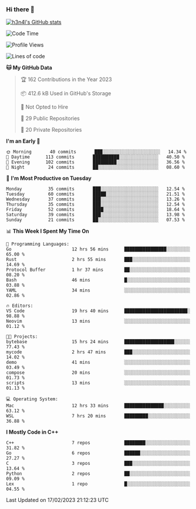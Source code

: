 ### Hi there 👋

[![h3n4l's GitHub stats](https://github-readme-stats.vercel.app/api?username=h3n4l&count_private=true&show_icons=true&theme=radical)](https://github.com/h3n4l/github-readme-stats)

<!--START_SECTION:waka-->
![Code Time](http://img.shields.io/badge/Code%20Time-949%20hrs%209%20mins-blue)

![Profile Views](http://img.shields.io/badge/Profile%20Views-1-blue)

![Lines of code](https://img.shields.io/badge/From%20Hello%20World%20I%27ve%20Written-60%20Thousand%20lines%20of%20code-blue)

**🐱 My GitHub Data** 

> 🏆 162 Contributions in the Year 2023
 > 
> 📦 412.6 kB Used in GitHub's Storage 
 > 
> 🚫 Not Opted to Hire
 > 
> 📜 29 Public Repositories 
 > 
> 🔑 20 Private Repositories  
 > 
**I'm an Early 🐤** 

```text
🌞 Morning       40 commits       ███░░░░░░░░░░░░░░░░░░░░░░   14.34 % 
🌆 Daytime      113 commits       ██████████░░░░░░░░░░░░░░░   40.50 % 
🌃 Evening      102 commits       █████████░░░░░░░░░░░░░░░░   36.56 % 
🌙 Night         24 commits       ██░░░░░░░░░░░░░░░░░░░░░░░   08.60 % 

```
📅 **I'm Most Productive on Tuesday** 

```text
Monday          35 commits       ███░░░░░░░░░░░░░░░░░░░░░░   12.54 % 
Tuesday         60 commits       █████░░░░░░░░░░░░░░░░░░░░   21.51 % 
Wednesday       37 commits       ███░░░░░░░░░░░░░░░░░░░░░░   13.26 % 
Thursday        35 commits       ███░░░░░░░░░░░░░░░░░░░░░░   12.54 % 
Friday          52 commits       ████░░░░░░░░░░░░░░░░░░░░░   18.64 % 
Saturday        39 commits       ███░░░░░░░░░░░░░░░░░░░░░░   13.98 % 
Sunday          21 commits       ██░░░░░░░░░░░░░░░░░░░░░░░   07.53 % 

```


📊 **This Week I Spent My Time On** 

```text
💬 Programming Languages: 
Go                       12 hrs 56 mins      ████████████████░░░░░░░░░   65.00 % 
Rust                     2 hrs 55 mins       ███░░░░░░░░░░░░░░░░░░░░░░   14.69 % 
Protocol Buffer          1 hr 37 mins        ██░░░░░░░░░░░░░░░░░░░░░░░   08.20 % 
Bash                     46 mins             █░░░░░░░░░░░░░░░░░░░░░░░░   03.88 % 
YAML                     34 mins             ░░░░░░░░░░░░░░░░░░░░░░░░░   02.86 % 

🔥 Editors: 
VS Code                  19 hrs 40 mins      ████████████████████████░   98.88 % 
Neovim                   13 mins             ░░░░░░░░░░░░░░░░░░░░░░░░░   01.12 % 

🐱‍💻 Projects: 
bytebase                 15 hrs 24 mins      ███████████████████░░░░░░   77.43 % 
mycode                   2 hrs 47 mins       ███░░░░░░░░░░░░░░░░░░░░░░   14.02 % 
demo                     41 mins             ░░░░░░░░░░░░░░░░░░░░░░░░░   03.49 % 
compose                  20 mins             ░░░░░░░░░░░░░░░░░░░░░░░░░   01.73 % 
scripts                  13 mins             ░░░░░░░░░░░░░░░░░░░░░░░░░   01.13 % 

💻 Operating System: 
Mac                      12 hrs 33 mins      ███████████████░░░░░░░░░░   63.12 % 
WSL                      7 hrs 20 mins       █████████░░░░░░░░░░░░░░░░   36.88 % 

```

**I Mostly Code in C++** 

```text
C++                      7 repos             ████████░░░░░░░░░░░░░░░░░   31.82 % 
Go                       6 repos             ██████░░░░░░░░░░░░░░░░░░░   27.27 % 
C                        3 repos             ███░░░░░░░░░░░░░░░░░░░░░░   13.64 % 
Python                   2 repos             ██░░░░░░░░░░░░░░░░░░░░░░░   09.09 % 
Lex                      1 repo              █░░░░░░░░░░░░░░░░░░░░░░░░   04.55 % 

```



 Last Updated on 17/02/2023 21:12:23 UTC
<!--END_SECTION:waka-->

